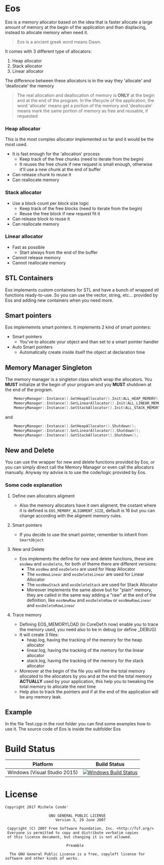 # Eos

Eos is a memory allocator based on the idea that is faster allocate a large amount of memory at the begin of the application and than displacing, instead to allocate memory when need it.

> Eos is a ancient greek word means Dawn.

 
It comes with 3 different type of allocators:
1. Heap allocator
2. Stack allocator
3. Linear allocator


The difference between these allocators is in the way they 'allocate' and 'deallocate' the memory

> The real allocation and deallocation of memory is **ONLY** at the begin and at the end of the program.
> In the lifecycle of the application, the word 'allocate' means  get a portion of the memory and 'deallocate' means mark the same portion of memory as free and reusable, if requested


### Heap allocator

This is the most complex allocator implemented so far and it would be the most used.
- It is fast enough for the 'allocation' process
	- Keep track of the free chunks (need to iterate from the begin)
	- It reuses the free chunk if new request is small enough, otherwise it'll use a new chunk at the end of buffer
- Can release chunk to reuse it
- Can reallocate memory


### Stack allocator

- Use a block count per block size logic
	- Keep track of the free blocks (need to iterate from the begin)
	- Reuse the free block if new request fit it
- Can release block to reuse it
- Can reallocate memory


### Linear allocator

- Fast as possible
	- Start always from the end of the buffer
- Cannot release memory
- Cannot reallocate memory


## STL Containers

Eos implements custom containers for STL and have a bunch of wrapped stl functions ready-to-use.
So you can use the vector, string, etc... provided by Eos and adding new containers when you need more.


## Smart pointers

Eos implememnts smart pointers.
It implements 2 kind of smart pointers:
- Smart pointers
	- You've to allocate your object and than set to a smart pointer handler
- Auto Smart pointers
	- Automatically create inside itself the object at declaration time


## Memory Manager Singleton

The memory manager is a singleton class which wrap the allocators. 
You **MUST** initialize at the begin of your program and yoy **MUST** shutdown at the end of the program.


```cpp
    MemoryManager::Instance().GetHeapAllocator().Init(ALL_HEAP_MEMORY);
    MemoryManager::Instance().GetLinearAllocator().Init(ALL_LINEAR_MEMORY);
    MemoryManager::Instance().GetStackAllocator().Init(ALL_STACK_MEMORY, MAX_STACK_MEMORY_BLOCK);
```

and

```cpp
    MemoryManager::Instance().GetHeapAllocator().Shutdown();
    MemoryManager::Instance().GetLinearAllocator().Shutdown();
    MemoryManager::Instance().GetStackAllocator().Shutdown();
```


## New and Delete

You can use the wrapper for new and delete functions provided by Eos, or you can simply direct call the Memory Manager or even call the allocators manually.
Anyway my advise is to use the code/logic provided by Eos.


### Some code explanation

1. Define own allocators aligment
	- Also the memory allocators have it own aligment, the costant where it is defined is `EOS_MEMORY_ALIGNMENT_SIZE`, default is 16 but you can change according with the aligment memory rules.

2. Smart pointers
	- If you decide to use the smart pointer, remember to inherit from `SmartObject`

3. New and Delete
	- Eos implements the define for new and delete functions, these are `eosNew` and `eosDelete`, for both of theme there are different versions:
		- The `eosNew` and `eosDelete` are used for Heap Allocator
		- The `eosNewLinear` and `eosDeleteLinear` are used for Linear Allocator
		- The `eosNewStack` and `eosDeleteStack` are used for Stack Allocator
		- Moreover implements the same above but for "plain" memory, they are called in the same way adding a "raw" at the end of the definition, like `eosNewRaw` and `eosDeleteRaw` or  `eosNewRawLinear` and `eosDeleteRawLinear`

4. Trace memory
	- Defining EOS_MEMORYLOAD (in CoreDef.h now) enable you to trace the memory used, you need also to be in debug (or define _DEBUG)
	- It will create 3 files:
		- heap.log, having the tracking of the memory for the heap allocator
		- linear.log, having the tracking of the memory for the linear allocator
		- stack.log, having the tracking of the memory for the stack allocator
	- Moreover at the begin of the file you will fine the total memory allocated to the allocators by you and at the end the total memory **ACTUALLY** used by your application, this help you to tweaking the total memory to allocate the next time
	- Help also to track the pointers and if at the end of the application will be any memory leak.


## Example

In the file Test.cpp in the root folder you can find some examples how to use it.
The source code of Eos is inside the subfolder Eos


# Build Status

| Platform | Build Status |
|:--------:|:------------:|
| Windows (Visual Studio 2015) | [![Windows Build Status](https://ci.appveyor.com/api/projects/status/github/kabal2013/eos?branch=master&svg=true)](https://ci.appveyor.com/project/Kabal2013/eos) |


# License

```
Copyright 2017 Michele Condo'

                    GNU GENERAL PUBLIC LICENSE
                       Version 3, 29 June 2007

 Copyright (C) 2007 Free Software Foundation, Inc. <http://fsf.org/>
 Everyone is permitted to copy and distribute verbatim copies
 of this license document, but changing it is not allowed.

                            Preamble

  The GNU General Public License is a free, copyleft license for
software and other kinds of works.
```
